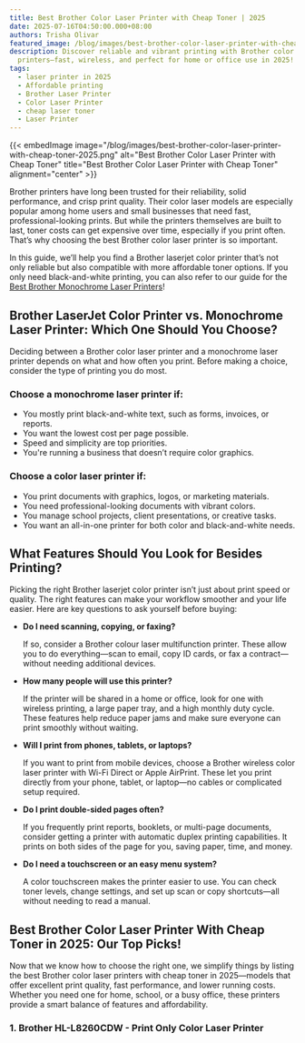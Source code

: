 ```yaml
---
title: Best Brother Color Laser Printer with Cheap Toner | 2025
date: 2025-07-16T04:50:00.000+08:00
authors: Trisha Olivar
featured_image: /blog/images/best-brother-color-laser-printer-with-cheap-toner-2025.png
description: Discover reliable and vibrant printing with Brother color laser
  printers—fast, wireless, and perfect for home or office use in 2025!
tags:
  - laser printer in 2025
  - Affordable printing
  - Brother Laser Printer
  - Color Laser Printer
  - cheap laser toner
  - Laser Printer
---
```

{{< embedImage image="/blog/images/best-brother-color-laser-printer-with-cheap-toner-2025.png" alt="Best Brother Color Laser Printer with Cheap Toner" title="Best Brother Color Laser Printer with Cheap Toner" alignment="center" >}}

Brother printers have long been trusted for their reliability, solid performance, and crisp print quality. Their color laser models are especially popular among home users and small businesses that need fast, professional-looking prints. But while the printers themselves are built to last, toner costs can get expensive over time, especially if you print often. That’s why choosing the best Brother color laser printer is so important.

In this guide, we’ll help you find a Brother laserjet color printer that’s not only reliable but also compatible with more affordable toner options. If you only need black-and-white printing, you can also refer to our guide for the [Best Brother Monochrome Laser Printers](https://www.compandsave.com/blog/posts/brother-monochrome-laser-printer-our-top-picks-in-2025.html)!

## **Brother LaserJet Color Printer vs. Monochrome Laser Printer: Which One Should You Choose?**

Deciding between a Brother color laser printer and a monochrome laser printer depends on what and how often you print. Before making a choice, consider the type of printing you do most.

### **Choose a monochrome laser printer if:**

* You mostly print black-and-white text, such as forms, invoices, or reports.
* You want the lowest cost per page possible.
* Speed and simplicity are top priorities.
* You're running a business that doesn’t require color graphics.

### **Choose a color laser printer if:**

* You print documents with graphics, logos, or marketing materials.
* You need professional-looking documents with vibrant colors.
* You manage school projects, client presentations, or creative tasks.
* You want an all-in-one printer for both color and black-and-white needs.

## **What Features Should You Look for Besides Printing?**

Picking the right Brother laserjet color printer isn’t just about print speed or quality. The right features can make your workflow smoother and your life easier. Here are key questions to ask yourself before buying:

* **Do I need scanning, copying, or faxing?**

  If so, consider a Brother colour laser multifunction printer. These allow you to do everything—scan to email, copy ID cards, or fax a contract—without needing additional devices.
* **How many people will use this printer?**

  If the printer will be shared in a home or office, look for one with wireless printing, a large paper tray, and a high monthly duty cycle. These features help reduce paper jams and make sure everyone can print smoothly without waiting.
* **Will I print from phones, tablets, or laptops?**

  If you want to print from mobile devices, choose a Brother wireless color laser printer with Wi-Fi Direct or Apple AirPrint. These let you print directly from your phone, tablet, or laptop—no cables or complicated setup required.
* **Do I print double-sided pages often?**

  If you frequently print reports, booklets, or multi-page documents, consider getting a printer with automatic duplex printing capabilities. It prints on both sides of the page for you, saving paper, time, and money.
* **Do I need a touchscreen or an easy menu system?**

  A color touchscreen makes the printer easier to use. You can check toner levels, change settings, and set up scan or copy shortcuts—all without needing to read a manual.

## **Best Brother Color Laser Printer With Cheap Toner in 2025: Our Top Picks!**

Now that we know how to choose the right one, we simplify things by listing the best Brother color laser printers with cheap toner in 2025—models that offer excellent print quality, fast performance, and lower running costs. Whether you need one for home, school, or a busy office, these printers provide a smart balance of features and affordability.

### **1. Brother HL-L8260CDW - Print Only Color Laser Printer**
